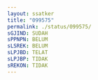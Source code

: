 ```yaml
---
layout: ssatker
title: "099575"
permalink: ./status/099575/
sGJIND: SUDAH 
sPPNPN: BELUM 
sLSREK: BELUM 
sLPJBD: TELAT 
sLPJBP: TIDAK 
sREKON: TIDAK 
---
```

